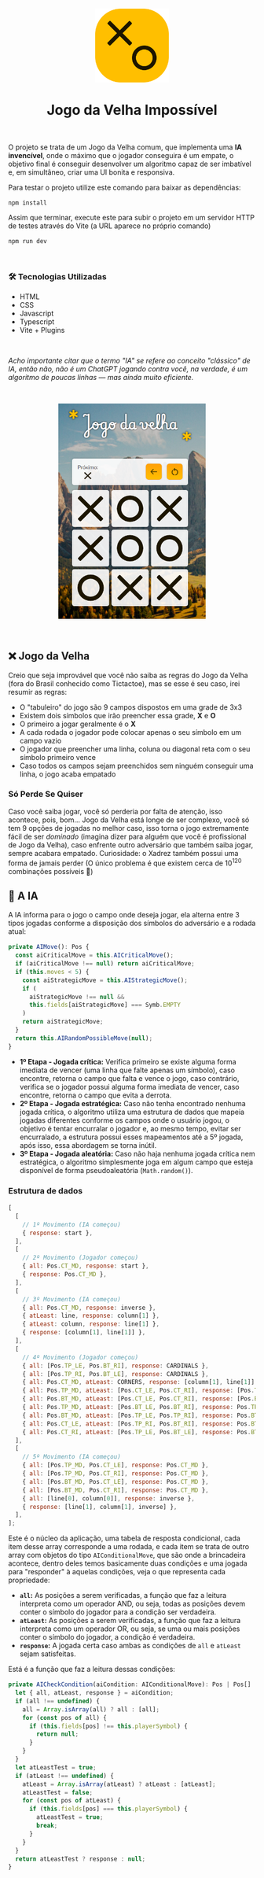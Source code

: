 <p align="center">
  <img src="./public/favicon/favicon.svg" width="150" style="display:block; margin: 0 auto">
</p>

<h1 align="center">Jogo da Velha Impossível</h1>

<br>

O projeto se trata de um Jogo da Velha comum, que implementa uma **IA invencível**, onde o máximo que o jogador conseguira é um empate, o objetivo final é conseguir desenvolver um algoritmo capaz de ser imbatível e, em simultâneo, criar uma UI bonita e responsiva.

Para testar o projeto utilize este comando para baixar as dependências:

```console
npm install
```

Assim que terminar, execute este para subir o projeto em um servidor HTTP de testes através do Vite (a URL aparece no próprio comando)

```console
npm run dev
```

<br>

### 🛠️ Tecnologias Utilizadas

- HTML
- CSS
- Javascript
- Typescript
- Vite + Plugins

<br>

_Acho importante citar que o termo "IA" se refere ao conceito "clássico" de IA, então não, não é um ChatGPT jogando contra você, na verdade, é um algoritmo de poucas linhas — mas ainda muito eficiente._

<br>
<p align="center">
  <img src="./print.png" width="300">
</p>
<br>

## ❌ Jogo da Velha

Creio que seja improvável que você não saiba as regras do Jogo da Velha (fora do Brasil conhecido como Tictactoe), mas se esse é seu caso, irei resumir as regras:

- O "tabuleiro" do jogo são 9 campos dispostos em uma grade de 3x3
- Existem dois símbolos que irão preencher essa grade, **X** e **O**
- O primeiro a jogar geralmente é o **X**
- A cada rodada o jogador pode colocar apenas o seu símbolo em um campo vazio
- O jogador que preencher uma linha, coluna ou diagonal reta com o seu símbolo primeiro vence
- Caso todos os campos sejam preenchidos sem ninguém conseguir uma linha, o jogo acaba empatado

### Só Perde Se Quiser

Caso você saiba jogar, você só perderia por falta de atenção, isso acontece, pois, bom... Jogo da Velha está longe de ser complexo, você só tem 9 opções de jogadas no melhor caso, isso torna o jogo extremamente fácil de ser _dominado_ (imagina dizer para alguém que você é profissional de Jogo da Velha), caso enfrente outro adversário que também saiba jogar, sempre acabara empatado. Curiosidade: o Xadrez também possui uma forma de jamais perder (O único problema é que existem cerca de 10<sup>120</sup> combinações possíveis 🤯)

## 🤖 A IA

A IA informa para o jogo o campo onde deseja jogar, ela alterna entre 3 tipos jogadas conforme a disposição dos símbolos do adversário e a rodada atual:

```js
private AIMove(): Pos {
  const aiCriticalMove = this.AICriticalMove();
  if (aiCriticalMove !== null) return aiCriticalMove;
  if (this.moves < 5) {
    const aiStrategicMove = this.AIStrategicMove();
    if (
      aiStrategicMove !== null &&
      this.fields[aiStrategicMove] === Symb.EMPTY
    )
    return aiStrategicMove;
  }
  return this.AIRandomPossibleMove(null);
}
```

- **1º Etapa - Jogada crítica:** Verifica primeiro se existe alguma forma imediata de vencer (uma linha que falte apenas um símbolo), caso encontre, retorna o campo que falta e vence o jogo, caso contrário, verifica se o jogador possui alguma forma imediata de vencer, caso encontre, retorna o campo que evita a derrota.
- **2º Etapa - Jogada estratégica:** Caso não tenha encontrado nenhuma jogada crítica, o algoritmo utiliza uma estrutura de dados que mapeia jogadas diferentes conforme os campos onde o usuário jogou, o objetivo é tentar encurralar o jogador e, ao mesmo tempo, evitar ser encurralado, a estrutura possui esses mapeamentos até a 5º jogada, após isso, essa abordagem se torna inútil.
- **3º Etapa - Jogada aleatória:** Caso não haja nenhuma jogada crítica nem estratégica, o algoritmo simplesmente joga em algum campo que esteja disponível de forma pseudoaleatória (`Math.random()`).

### Estrutura de dados

```js
[
  [
    // 1º Movimento (IA começou)
    { response: start },
  ],
  [
    // 2º Movimento (Jogador começou)
    { all: Pos.CT_MD, response: start },
    { response: Pos.CT_MD },
  ],
  [
    // 3º Movimento (IA começou)
    { all: Pos.CT_MD, response: inverse },
    { atLeast: line, response: column[1] },
    { atLeast: column, response: line[1] },
    { response: [column[1], line[1]] },
  ],
  [
    // 4º Movimento (Jogador começou)
    { all: [Pos.TP_LE, Pos.BT_RI], response: CARDINALS },
    { all: [Pos.TP_RI, Pos.BT_LE], response: CARDINALS },
    { all: Pos.CT_MD, atLeast: CORNERS, response: [column[1], line[1]] },
    { all: Pos.TP_MD, atLeast: [Pos.CT_LE, Pos.CT_RI], response: [Pos.TP_LE, Pos.TP_RI] },
    { all: Pos.BT_MD, atLeast: [Pos.CT_LE, Pos.CT_RI], response: [Pos.BT_LE, Pos.BT_RI] },
    { all: Pos.TP_MD, atLeast: [Pos.BT_LE, Pos.BT_RI], response: Pos.TP_LE },
    { all: Pos.BT_MD, atLeast: [Pos.TP_LE, Pos.TP_RI], response: Pos.BT_LE },
    { all: Pos.CT_LE, atLeast: [Pos.TP_RI, Pos.BT_RI], response: Pos.BT_LE },
    { all: Pos.CT_RI, atLeast: [Pos.TP_LE, Pos.BT_LE], response: Pos.BT_RI },
  ],
  [
    // 5º Movimento (IA começou)
    { all: [Pos.TP_MD, Pos.CT_LE], response: Pos.CT_MD },
    { all: [Pos.TP_MD, Pos.CT_RI], response: Pos.CT_MD },
    { all: [Pos.BT_MD, Pos.CT_LE], response: Pos.CT_MD },
    { all: [Pos.BT_MD, Pos.CT_RI], response: Pos.CT_MD },
    { all: [line[0], column[0]], response: inverse },
    { response: [line[1], column[1], inverse] },
  ],
];
```

Este é o núcleo da aplicação, uma tabela de resposta condicional, cada item desse array corresponde a uma rodada, e cada item se trata de outro array com objetos do tipo `AIConditionalMove`, que são onde a brincadeira acontece, dentro deles temos basicamente duas condições e uma jogada para "responder" à aquelas condições, veja o que representa cada propriedade:

- **`all`:** As posições a serem verificadas, a função que faz a leitura interpreta como um operador AND, ou seja, todas as posições devem conter o símbolo do jogador para a condição ser verdadeira.
- **`atLeast`:** As posições a serem verificadas, a função que faz a leitura interpreta como um operador OR, ou seja, se uma ou mais posições conter o símbolo do jogador, a condição é verdadeira.
- **`response`:** A jogada certa caso ambas as condições de `all` e `atLeast` sejam satisfeitas.

Está é a função que faz a leitura dessas condições:

```js
private AICheckCondition(aiCondition: AIConditionalMove): Pos | Pos[] | null {
  let { all, atLeast, response } = aiCondition;
  if (all !== undefined) {
    all = Array.isArray(all) ? all : [all];
    for (const pos of all) {
      if (this.fields[pos] !== this.playerSymbol) {
        return null;
      }
    }
  }
  let atLeastTest = true;
  if (atLeast !== undefined) {
    atLeast = Array.isArray(atLeast) ? atLeast : [atLeast];
    atLeastTest = false;
    for (const pos of atLeast) {
      if (this.fields[pos] === this.playerSymbol) {
        atLeastTest = true;
        break;
      }
    }
  }
  return atLeastTest ? response : null;
}
```
